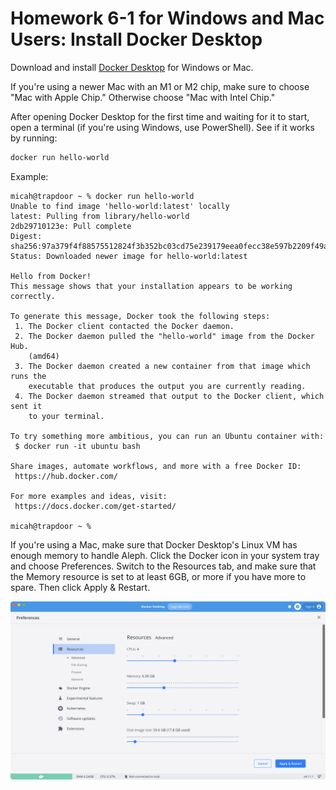 # Homework 6-1 for Windows and Mac Users: Install Docker Desktop

Download and install [Docker Desktop](https://www.docker.com/products/docker-desktop) for Windows or Mac.

If you're using a newer Mac with an M1 or M2 chip, make sure to choose "Mac with Apple Chip." Otherwise choose "Mac with Intel Chip."

After opening Docker Desktop for the first time and waiting for it to start, open a terminal (if you're using Windows, use PowerShell). See if it works by running:

```sh
docker run hello-world
```

Example:

```
micah@trapdoor ~ % docker run hello-world
Unable to find image 'hello-world:latest' locally
latest: Pulling from library/hello-world
2db29710123e: Pull complete
Digest: sha256:97a379f4f88575512824f3b352bc03cd75e239179eea0fecc38e597b2209f49a
Status: Downloaded newer image for hello-world:latest

Hello from Docker!
This message shows that your installation appears to be working correctly.

To generate this message, Docker took the following steps:
 1. The Docker client contacted the Docker daemon.
 2. The Docker daemon pulled the "hello-world" image from the Docker Hub.
    (amd64)
 3. The Docker daemon created a new container from that image which runs the
    executable that produces the output you are currently reading.
 4. The Docker daemon streamed that output to the Docker client, which sent it
    to your terminal.

To try something more ambitious, you can run an Ubuntu container with:
 $ docker run -it ubuntu bash

Share images, automate workflows, and more with a free Docker ID:
 https://hub.docker.com/

For more examples and ideas, visit:
 https://docs.docker.com/get-started/

micah@trapdoor ~ %
```

If you're using a Mac, make sure that Docker Desktop's Linux VM has enough memory to handle Aleph. Click the Docker icon in your system tray and choose Preferences. Switch to the Resources tab, and make sure that the Memory resource is set to at least 6GB, or more if you have more to spare. Then click Apply & Restart.

![Increase Docker Desktop memory](./homework-6-1-macos-docker-settings.png)
